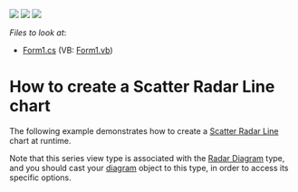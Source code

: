 <!-- default badges list -->
![](https://img.shields.io/endpoint?url=https://codecentral.devexpress.com/api/v1/VersionRange/128573741/15.1.3%2B)
[![](https://img.shields.io/badge/Open_in_DevExpress_Support_Center-FF7200?style=flat-square&logo=DevExpress&logoColor=white)](https://supportcenter.devexpress.com/ticket/details/T228800)
[![](https://img.shields.io/badge/📖_How_to_use_DevExpress_Examples-e9f6fc?style=flat-square)](https://docs.devexpress.com/GeneralInformation/403183)
<!-- default badges end -->
<!-- default file list -->
*Files to look at*:

* [Form1.cs](./CS/ScatterRadarLine/Form1.cs) (VB: [Form1.vb](./VB/ScatterRadarLine/Form1.vb))
<!-- default file list end -->
# How to create a Scatter Radar Line chart


The following example demonstrates how to create a [Scatter Radar Line](https://docs.devexpress.com/WindowsForms/113901/controls-and-libraries/chart-control/series-views/2d-series-views/radar-series-views/scatter-radar-line-chart?p=netframework) chart at runtime.

Note that this series view type is associated with the [Radar Diagram](https://docs.devexpress.com/WindowsForms/5907/controls-and-libraries/chart-control/diagram/radar-and-polar-diagrams?p=netframework) type, and you should cast your [diagram](https://docs.devexpress.com/WindowsForms/DevExpress.XtraCharts.ChartControl.Diagram?p=netframework) object to this type, in order to access its specific options.
